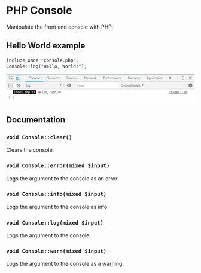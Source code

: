 # PHP Console
Manipulate the front end console with PHP.

## Hello World example
```
include_once "console.php";
Console::log("Hello, World!");
```
![Screenshot](Hello%2C%20World!.jpg)

## Documentation

### `void Console::clear()`
Clears the console.

### `void Console::error(mixed $input)`
Logs the argument to the console as an error.

### `void Console::info(mixed $input)`
Logs the argument to the console as info.

### `void Console::log(mixed $input)`
Logs the argument to the console.

### `void Console::warn(mixed $input)`
Logs the argument to the console as a warning.
